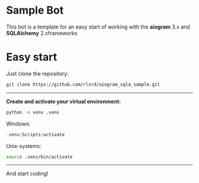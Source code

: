 # Sample Bot

This bot is a template for an easy start of working with the **aiogram** 3.x and **SQLAlchemy** 2.x ​​frameworks

# Easy start
Just clone the repository:
```bash
git clone https://github.com/rlxrd/aiogram_sqla_sample.git
```
---
**Create and activate your virtual environment:**
```bash
python -m venv .venv
```
Windows:
```powershell
.venv/Scripts/activate
```
Unix-systems:
```bash
source .venv/bin/activate
```
---
And start coding! 
